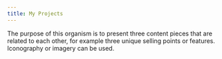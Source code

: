 ```yaml
---
title: My Projects
---
```


The purpose of this organism is to present three content pieces that are related to each other, for example three unique selling points or features. Iconography or imagery can be used. 
 
